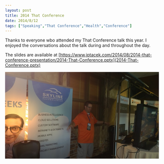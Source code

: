 ```yaml
---
layout: post
title: 2014 That Conference
date: 2014/8/12
tags: ["Speaking","That Conference","Health","Conference"]
---
```


Thanks to everyone wbo attended my That Conference talk this year. I enjoyed the conversations about the talk during and
throughout the day.

The slides are available at [https://www.jptacek.com/2014/08/2014-that-conference-presentation/2014-That-Conference.pptx](2014-That-Conference.pptx)

![Clark Sell playing flappy bird](ThatConf.jpg)
